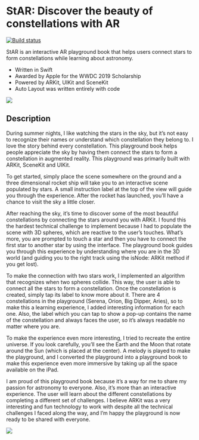 # StAR: Discover the beauty of constellations with AR
[![Build status](https://build.appcenter.ms/v0.1/apps/e0928fc1-253b-4e65-81cd-01e013fd6c0d/branches/master/badge)](https://appcenter.ms)

StAR is an interactive AR playground book that helps users connect stars to form constellations while learning about astronomy.

* Written in Swift
* Awarded by Apple for the WWDC 2019 Scholarship
* Powered by ARKit, UIKit and SceneKit
* Auto Layout was written entirely with code

![](demo.gif)

## Description
During summer nights, I like watching the stars in the sky, but it’s not easy to recognize their names or understand which constellation they belong to. I love the story behind every constellation.
This playground book helps people appreciate the sky by having them connect the stars to form a constellation in augmented reality. This playground was primarily built with ARKit, SceneKit and UIKit. 

To get started, simply place the scene somewhere on the ground and a three dimensional rocket ship will take you to an interactive scene populated by stars. A small instruction label at the top of the view will guide you through the experience. After the rocket has launched, you’ll have a chance to visit the sky a little closer.

After reaching the sky, it’s time to discover some of the most beautiful constellations by connecting the stars around you with ARKit. I found this the hardest technical challenge to implement because I had to populate the scene with 3D spheres, which are reactive to the user’s touches. What’s more, you are prompted to touch a star and then you have to connect the first star to another star by using the interface. The playground book guides you through this experience by understanding where you are in the 3D world (and guiding you to the right track using the isNode: ARKit method if you get lost).

To make the connection with two stars work, I implemented an algorithm that recognizes when two spheres collide. This way, the user is able to connect all the stars to form a constellation. Once the constellation is created, simply tap its label to know more about it. There are 4 constellations in the playground (Serena, Orion, Big Dipper, Aries), so to make this a learning experience, I added interesting information for each one. Also, the label which you can tap to show a pop-up contains the name of the constellation and always faces the user, so it’s always readable no matter where you are.

To make the experience even more interesting, I tried to recreate the entire universe. If you look carefully, you’ll see the Earth and the Moon that rotate around the Sun (which is placed at the center). A melody is played to make the playground, and I converted the playground into a playground book to make this experience even more immersive by taking up all the space available on the iPad.

I am proud of this playground book because it’s a way for me to share my passion for astronomy to everyone. Also, it’s more than an interactive experience. The user will learn about the different constellations by completing a different set of challenges. I believe ARKit was a very interesting and fun technology to work with despite all the technical challenges I faced along the way, and I’m happy the playground is now ready to be shared with everyone.

![](cover.png)
